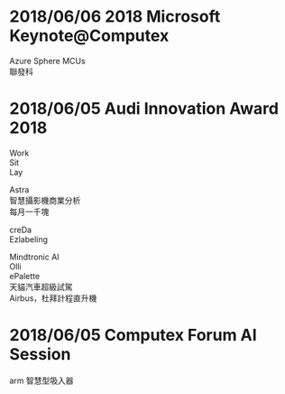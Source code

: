 # 2018/06/06 2018 Microsoft Keynote@Computex  
Azure Sphere MCUs  
聯發科  

# 2018/06/05 Audi Innovation Award 2018

Work  
Sit  
Lay  
  
Astra  
智慧攝影機商業分析  
每月一千塊  
  
creDa  
Ezlabeling  

Mindtronic AI  
Olli  
ePalette  
天貓汽車超級試駕  
Airbus，杜拜計程直升機  




# 2018/06/05 Computex Forum  AI Session  

arm 智慧型吸入器
